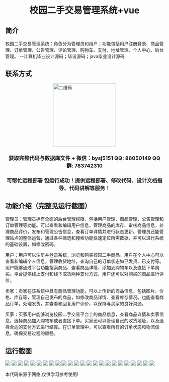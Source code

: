 <p><h1 align="center">校园二手交易管理系统+vue</h1></p>

## 简介
校园二手交易管理系统：角色分为管理员和用户；功能包括用户注册登录、商品管理、订单管理、公告管理、评论管理、购物车、支付、地址管理、个人中心、后台管理。    --计算机毕业设计源码；毕设源码；java毕业设计源码


## 联系方式
<img src="https://bs-1329754181.cos.ap-shanghai.myqcloud.com/wx.jpg" alt="二维码" style="display: block; margin: 0 auto;" width="200px">
<p><h3 align="center">获取完整代码与数据库文件 + 微信：bysj5151 QQ: 86050149 QQ群: 783742310</h3></p>
<p><h3 align="center">可帮忙远程部署 包运行成功！提供远程部署、修改代码、设计文档指导、代码讲解等服务！</h3></p>

## 功能介绍（完整见运行截图）
管理员：管理员拥有全面的后台管理权限，包括用户管理、商品管理、公告管理和订单管理等功能。可以查看和编辑用户信息，管理商品的库存、审核商品信息，处理商品评价，发布和管理公告信息，查看订单详情并进行状态更新。管理员还能管理站点的整体运营，通过各种筛选和搜索功能快速定位所需数据，并可以进行系统的基础设置，如修改密码。

用户：用户可以注册并登录系统，浏览和购买校园二手商品。用户在个人中心可以查看和编辑个人信息，管理收货地址，查询自己的订单状态如已发货、已支付等。用户能够通过平台功能搜索商品、查看商品详情、添加到购物车以及直接下单购买。平台提供线上支付和线下取货两种支付方式，用户还可以对购买的商品进行评价。

卖家：卖家在该系统中具有商品管理功能，可以上传新的商品信息，包括图片、价格、库存等，管理自己发布的商品，如修改商品详情、查看库存情况。也能查看商品订单，处理发货，并查看和回复用户评价，以保持与买家的良好沟通。

买家：买家用户能够浏览校园二手交易平台上的商品信息，查看商品详情和卖家信息，选择商品加入购物车或者直接下单。买家还可以管理自己的收货地址，以及选择合适的支付方式进行结算。在订单管理中，可以查看所有的订单状态和物流信息，确保交易过程的顺畅。


## 运行截图
![](https://bs-1329754181.cos.ap-shanghai.myqcloud.com/ssm/CampusSecondHandTradingSystem/img/001.jpg)
![](https://bs-1329754181.cos.ap-shanghai.myqcloud.com/ssm/CampusSecondHandTradingSystem/img/002.jpg)
![](https://bs-1329754181.cos.ap-shanghai.myqcloud.com/ssm/CampusSecondHandTradingSystem/img/003.jpg)
![](https://bs-1329754181.cos.ap-shanghai.myqcloud.com/ssm/CampusSecondHandTradingSystem/img/004.jpg)
![](https://bs-1329754181.cos.ap-shanghai.myqcloud.com/ssm/CampusSecondHandTradingSystem/img/005.jpg)
![](https://bs-1329754181.cos.ap-shanghai.myqcloud.com/ssm/CampusSecondHandTradingSystem/img/006.jpg)
![](https://bs-1329754181.cos.ap-shanghai.myqcloud.com/ssm/CampusSecondHandTradingSystem/img/007.jpg)
![](https://bs-1329754181.cos.ap-shanghai.myqcloud.com/ssm/CampusSecondHandTradingSystem/img/008.jpg)
![](https://bs-1329754181.cos.ap-shanghai.myqcloud.com/ssm/CampusSecondHandTradingSystem/img/009.jpg)
![](https://bs-1329754181.cos.ap-shanghai.myqcloud.com/ssm/CampusSecondHandTradingSystem/img/010.jpg)
![](https://bs-1329754181.cos.ap-shanghai.myqcloud.com/ssm/CampusSecondHandTradingSystem/img/011.jpg)
![](https://bs-1329754181.cos.ap-shanghai.myqcloud.com/ssm/CampusSecondHandTradingSystem/img/012.jpg)
![](https://bs-1329754181.cos.ap-shanghai.myqcloud.com/ssm/CampusSecondHandTradingSystem/img/013.jpg)
![](https://bs-1329754181.cos.ap-shanghai.myqcloud.com/ssm/CampusSecondHandTradingSystem/img/014.jpg)
![](https://bs-1329754181.cos.ap-shanghai.myqcloud.com/ssm/CampusSecondHandTradingSystem/img/015.jpg)
![](https://bs-1329754181.cos.ap-shanghai.myqcloud.com/ssm/CampusSecondHandTradingSystem/img/016.jpg)
![](https://bs-1329754181.cos.ap-shanghai.myqcloud.com/ssm/CampusSecondHandTradingSystem/img/017.jpg)
![](https://bs-1329754181.cos.ap-shanghai.myqcloud.com/ssm/CampusSecondHandTradingSystem/img/018.jpg)
![](https://bs-1329754181.cos.ap-shanghai.myqcloud.com/ssm/CampusSecondHandTradingSystem/img/019.jpg)
![](https://bs-1329754181.cos.ap-shanghai.myqcloud.com/ssm/CampusSecondHandTradingSystem/img/020.jpg)
![](https://bs-1329754181.cos.ap-shanghai.myqcloud.com/ssm/CampusSecondHandTradingSystem/img/021.jpg)
![](https://bs-1329754181.cos.ap-shanghai.myqcloud.com/ssm/CampusSecondHandTradingSystem/img/022.jpg)
![](https://bs-1329754181.cos.ap-shanghai.myqcloud.com/ssm/CampusSecondHandTradingSystem/img/023.jpg)
![](https://bs-1329754181.cos.ap-shanghai.myqcloud.com/ssm/CampusSecondHandTradingSystem/img/024.jpg)

<p>本代码来源于网络,仅供学习参考使用!</p>
